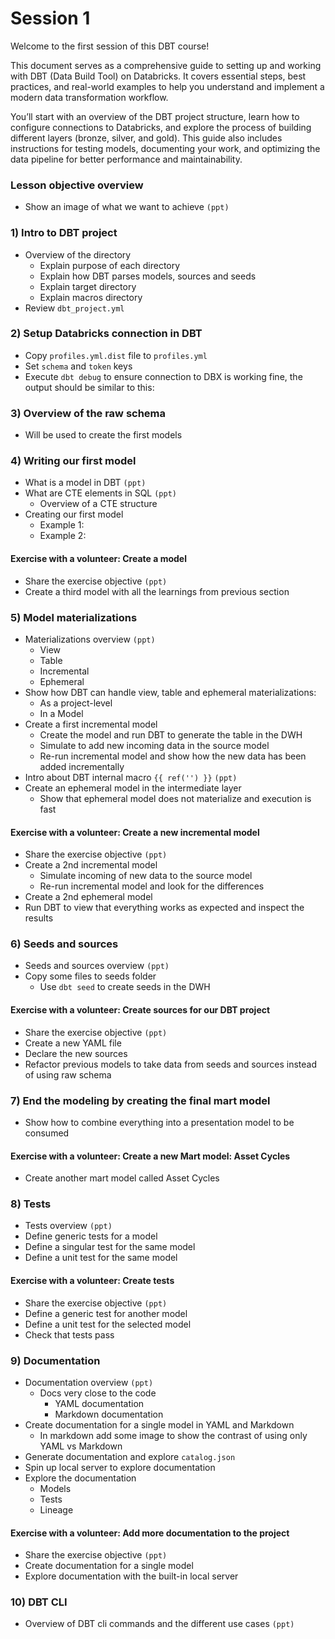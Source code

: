# Session 1 

Welcome to the first session of this DBT course! 

This document serves as a comprehensive guide to setting up and working with DBT (Data Build Tool) on Databricks. It covers essential steps, best practices, and real-world examples to help you understand and implement a modern data transformation workflow.

You’ll start with an overview of the DBT project structure, learn how to configure connections to Databricks, and explore the process of building different layers (bronze, silver, and gold). This guide also includes instructions for testing models, documenting your work, and optimizing the data pipeline for better performance and maintainability.

### Lesson objective overview

 - Show an image of what we want to achieve `(ppt)`

### 1) Intro to DBT project

- Overview of the directory
  - Explain purpose of each directory
  - Explain how DBT parses models, sources and seeds
  - Explain target directory 
  - Explain macros directory
- Review `dbt_project.yml`

### 2) Setup Databricks connection in DBT

- Copy `profiles.yml.dist` file to `profiles.yml`
- Set `schema` and `token` keys
- Execute `dbt debug` to ensure connection to DBX is working fine, the output should be similar to this:

### 3) Overview of the raw schema 

 - Will be used to create the first models

### 4) Writing our first model

 - What is a model in DBT `(ppt)`
 - What are CTE elements in SQL `(ppt)`
   - Overview of a CTE structure
 - Creating our first model
   - Example 1:
   - Example 2:

#### Exercise with a volunteer: Create a model

 - Share the exercise objective `(ppt)`
 - Create a third model with all the learnings from previous section

### 5) Model materializations

 - Materializations overview `(ppt)`
   - View
   - Table
   - Incremental
   - Ephemeral
 - Show how DBT can handle view, table and ephemeral materializations:
   - As a project-level
   - In a Model
 - Create a first incremental model
   - Create the model and run DBT to generate the table in the DWH
   - Simulate to add new incoming data in the source model
   - Re-run incremental model and show how the new data has been added incrementally
 - Intro about DBT internal macro `{{ ref('') }}` `(ppt)`
 - Create an ephemeral model in the intermediate layer
   - Show that ephemeral model does not materialize and execution is fast

#### Exercise with a volunteer: Create a new incremental model

 - Share the exercise objective `(ppt)`
 - Create a 2nd incremental model
   - Simulate incoming of new data to the source model
   - Re-run incremental model and look for the differences
 - Create a 2nd ephemeral model
 - Run DBT to view that everything works as expected and inspect the results

### 6) Seeds and sources

 - Seeds and sources overview `(ppt)`
 - Copy some files to seeds folder
   - Use `dbt seed` to create seeds in the DWH

#### Exercise with a volunteer: Create sources for our DBT project

 - Share the exercise objective `(ppt)`
 - Create a new YAML file
 - Declare the new sources
 - Refactor previous models to take data from seeds and sources instead of using raw schema

### 7) End the modeling by creating the final mart model

 - Show how to combine everything into a presentation model to be consumed

#### Exercise with a volunteer: Create a new Mart model: Asset Cycles

 - Create another mart model called Asset Cycles

### 8) Tests

 - Tests overview `(ppt)`
 - Define generic tests for a model
 - Define a singular test for the same model
 - Define a unit test for the same model

#### Exercise with a volunteer: Create tests

 - Share the exercise objective `(ppt)`
 - Define a generic test for another model
 - Define a unit test for the selected model
 - Check that tests pass

### 9) Documentation

 - Documentation overview `(ppt)`
   - Docs very close to the code
     - YAML documentation
     - Markdown documentation
 - Create documentation for a single model in YAML and Markdown
   - In markdown add some image to show the contrast of using only YAML vs Markdown
 - Generate documentation and explore `catalog.json`
 - Spin up local server to explore documentation
 - Explore the documentation
   - Models
   - Tests
   - Lineage

#### Exercise with a volunteer: Add more documentation to the project

 - Share the exercise objective `(ppt)`
 - Create documentation for a single model
 - Explore documentation with the built-in local server

### 10) DBT CLI

 - Overview of DBT cli commands and the different use cases `(ppt)`